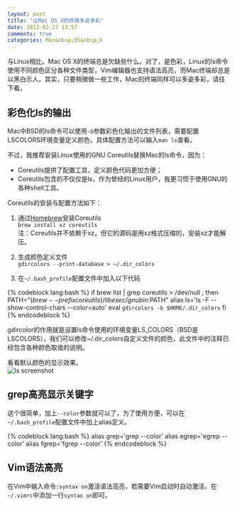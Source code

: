 ```yaml
---
layout: post
title: "让Mac OS X的终端多姿多彩"
date: 2012-02-27 13:57
comments: true
categories: Mac&nbsp;OS&nbsp;X
---
```


与Linux相比，Mac OS X的终端总是欠缺些什么。对了，是色彩，Linux的ls命令使用不同颜色区分各种文件类型，Vim编辑器也支持语法高亮，而Mac终端却总是以黑白示人。其实，只要稍微做一些工作，Mac的终端同样可以多姿多彩，请往下看。

<!--more-->

## 彩色化ls的输出

Mac中BSD的ls命令可以使用`-G`参数彩色化输出的文件列表，需要配置LSCOLORS环境变量定义颜色，具体配置方法可以输入`man ls`查看。

不过，我推荐安装Linux使用的GNU Coreutils替换Mac的ls命令，因为：

* Coreutils提供了配置工具，定义颜色代码更加方便；  
* Coreutils包含的不仅仅是ls，作为曾经的Linux用户，我更习惯于使用GNU的各种shell工具。

Coreutils的安装与配置方法如下：

1. 通过[Homebrew](../../../../2012/02/25/homebrew-installation-and-usage/)安装Coreutils  
`brew install xz coreutils`  
注：Coreutils并不依赖于xz，但它的源码是用xz格式压缩的，安装xz才能解压。

2. 生成颜色定义文件  
`gdircolors --print-database > ~/.dir_colors`

3. 在`~/.bash_profile`配置文件中加入以下代码

{% codeblock lang:bash %}
if brew list | grep coreutils > /dev/null ; then
	PATH="$(brew --prefix coreutils)/libexec/gnubin:$PATH"
	alias ls='ls -F --show-control-chars --color=auto'
	eval `gdircolors -b $HOME/.dir_colors`
fi
{% endcodeblock %}

gdircolor的作用就是设置ls命令使用的环境变量LS_COLORS（BSD是LSCOLORS），我们可以修改~/.dir_colors自定义文件的颜色，此文件中的注释已经包含各种颜色取值的说明。

看看默认颜色的显示效果。  
![ls screenshot](../../../../images/2012-02-27-colorful-terminal-in-mac_ls.png)

## grep高亮显示关键字

这个很简单，加上`--color`参数就可以了，为了使用方便，可以在`~/.bash_profile`配置文件中加上alias定义。

{% codeblock lang:bash %}
alias grep='grep --color'
alias egrep='egrep --color'
alias fgrep='fgrep --color'
{% endcodeblock %}

## Vim语法高亮

在Vim中输入命令`:syntax on`激活语法高亮，若需要Vim启动时自动激活，在`~/.vimrc`中添加一行`syntax on`即可。


